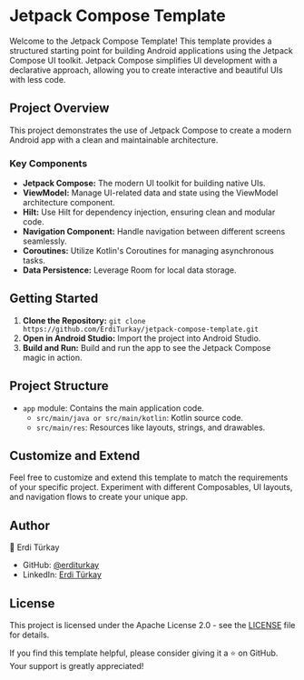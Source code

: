 # Jetpack Compose Template

Welcome to the Jetpack Compose Template! This template provides a structured starting point for building Android applications using the Jetpack Compose UI toolkit. Jetpack Compose simplifies UI development with a declarative approach, allowing you to create interactive and beautiful UIs with less code.

## Project Overview

This project demonstrates the use of Jetpack Compose to create a modern Android app with a clean and maintainable architecture.

### Key Components

- **Jetpack Compose:** The modern UI toolkit for building native UIs.
- **ViewModel:** Manage UI-related data and state using the ViewModel architecture component.
- **Hilt:** Use Hilt for dependency injection, ensuring clean and modular code.
- **Navigation Component:** Handle navigation between different screens seamlessly.
- **Coroutines:** Utilize Kotlin's Coroutines for managing asynchronous tasks.
- **Data Persistence:** Leverage Room for local data storage.

## Getting Started

1. **Clone the Repository:** `git clone https://github.com/ErdiTurkay/jetpack-compose-template.git`
2. **Open in Android Studio:** Import the project into Android Studio.
3. **Build and Run:** Build and run the app to see the Jetpack Compose magic in action.

## Project Structure

- `app` module: Contains the main application code.
  - `src/main/java or src/main/kotlin`: Kotlin source code.
  - `src/main/res`: Resources like layouts, strings, and drawables.

## Customize and Extend

Feel free to customize and extend this template to match the requirements of your specific project. Experiment with different Composables, UI layouts, and navigation flows to create your unique app.

## Author

👤 Erdi Türkay

- GitHub: [@erditurkay](https://github.com/erditurkay)
- LinkedIn: [Erdi Türkay](https://www.linkedin.com/in/erditurkay/)

## License

This project is licensed under the Apache License 2.0 - see the [LICENSE](LICENSE) file for details.

If you find this template helpful, please consider giving it a ⭐️ on GitHub. Your support is greatly appreciated!
